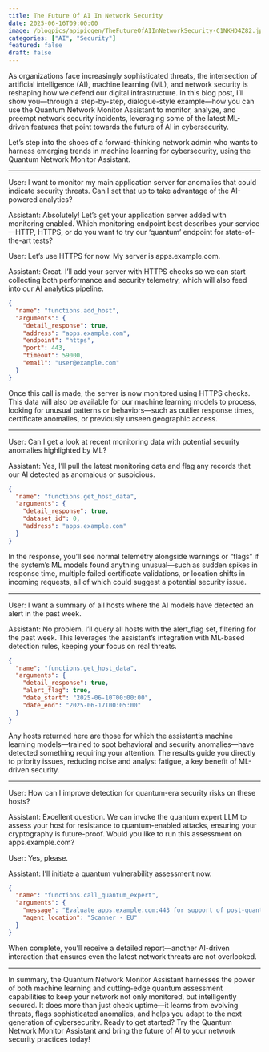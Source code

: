 ```yaml
---
title: The Future Of AI In Network Security
date: 2025-06-16T09:00:00
image: /blogpics/apipicgen/TheFutureOfAIInNetworkSecurity-C1NKHD4Z82.jpg
categories: ["AI", "Security"]
featured: false
draft: false
---
```

As organizations face increasingly sophisticated threats, the intersection of artificial intelligence (AI), machine learning (ML), and network security is reshaping how we defend our digital infrastructure. In this blog post, I’ll show you—through a step-by-step, dialogue-style example—how you can use the Quantum Network Monitor Assistant to monitor, analyze, and preempt network security incidents, leveraging some of the latest ML-driven features that point towards the future of AI in cybersecurity.

Let’s step into the shoes of a forward-thinking network admin who wants to harness emerging trends in machine learning for cybersecurity, using the Quantum Network Monitor Assistant.

---

User: I want to monitor my main application server for anomalies that could indicate security threats. Can I set that up to take advantage of the AI-powered analytics?

Assistant: Absolutely! Let’s get your application server added with monitoring enabled. Which monitoring endpoint best describes your service—HTTP, HTTPS, or do you want to try our ‘quantum’ endpoint for state-of-the-art tests?

User: Let’s use HTTPS for now. My server is apps.example.com.

Assistant: Great. I’ll add your server with HTTPS checks so we can start collecting both performance and security telemetry, which will also feed into our AI analytics pipeline.

```json
{
  "name": "functions.add_host",
  "arguments": {
    "detail_response": true,
    "address": "apps.example.com",
    "endpoint": "https",
    "port": 443,
    "timeout": 59000,
    "email": "user@example.com"
  }
}
```
Once this call is made, the server is now monitored using HTTPS checks. This data will also be available for our machine learning models to process, looking for unusual patterns or behaviors—such as outlier response times, certificate anomalies, or previously unseen geographic access.

---

User: Can I get a look at recent monitoring data with potential security anomalies highlighted by ML?

Assistant: Yes, I’ll pull the latest monitoring data and flag any records that our AI detected as anomalous or suspicious.

```json
{
  "name": "functions.get_host_data",
  "arguments": {
    "detail_response": true,
    "dataset_id": 0,
    "address": "apps.example.com"
  }
}
```
In the response, you’ll see normal telemetry alongside warnings or “flags” if the system’s ML models found anything unusual—such as sudden spikes in response time, multiple failed certificate validations, or location shifts in incoming requests, all of which could suggest a potential security issue.

---

User: I want a summary of all hosts where the AI models have detected an alert in the past week.

Assistant: No problem. I’ll query all hosts with the alert_flag set, filtering for the past week. This leverages the assistant’s integration with ML-based detection rules, keeping your focus on real threats.

```json
{
  "name": "functions.get_host_data",
  "arguments": {
    "detail_response": true,
    "alert_flag": true,
    "date_start": "2025-06-10T00:00:00",
    "date_end": "2025-06-17T00:05:00"
  }
}
```
Any hosts returned here are those for which the assistant’s machine learning models—trained to spot behavioral and security anomalies—have detected something requiring your attention. The results guide you directly to priority issues, reducing noise and analyst fatigue, a key benefit of ML-driven security.

---

User: How can I improve detection for quantum-era security risks on these hosts?

Assistant: Excellent question. We can invoke the quantum expert LLM to assess your host for resistance to quantum-enabled attacks, ensuring your cryptography is future-proof. Would you like to run this assessment on apps.example.com?

User: Yes, please.

Assistant: I’ll initiate a quantum vulnerability assessment now.

```json
{
  "name": "functions.call_quantum_expert",
  "arguments": {
    "message": "Evaluate apps.example.com:443 for support of post-quantum cryptographic protocols and highlight any quantum-vulnerable services.",
    "agent_location": "Scanner - EU"
  }
}
```
When complete, you’ll receive a detailed report—another AI-driven interaction that ensures even the latest network threats are not overlooked.

---

In summary, the Quantum Network Monitor Assistant harnesses the power of both machine learning and cutting-edge quantum assessment capabilities to keep your network not only monitored, but intelligently secured. It does more than just check uptime—it learns from evolving threats, flags sophisticated anomalies, and helps you adapt to the next generation of cybersecurity. Ready to get started? Try the Quantum Network Monitor Assistant and bring the future of AI to your network security practices today!